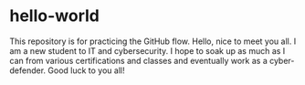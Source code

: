 # hello-world
This repository is for practicing the GitHub flow.
Hello, nice to meet you all. I am a new student to IT and cybersecurity. I hope to soak up as much as I can from various certifications and classes and eventually work as a cyber-defender. Good luck to you all!
